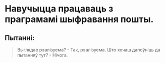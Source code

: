 # Навучыцца працаваць з праграмамі шыфравання пошты.
## Пытанні:
> Выглядае рэалізуема? - Так, рэалізуема.
> Што хочаш дапоўніць да пытанняў тут? - Нічога.
